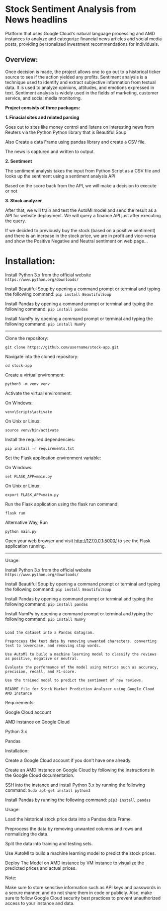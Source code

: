 # Stock Sentiment Analysis from News headlins

 Platform that uses Google Cloud's natural language processing and AMD instances to analyze and categorize financial news articles and social media posts, providing personalized investment recommendations for individuals. 

## Overview: 

Once decision is made, the project allows one to go out to a historical ticker source to see if the action yielded any profits. Sentiment analysis is a technique used to identify and extract subjective information from textual data. It is used to analyze opinions, attitudes, and emotions expressed in text. Sentiment analysis is widely used in the fields of marketing, customer service, and social media monitoring. 

 

**Project consists of three packages:** 

**1. Finacial sites and related parsing** 

Goes out to sites like money control and listens on interesting news from Reuters via the Python Python library that is Beautiful Soup 

Also Create a data Frame using pandas library and create a CSV file. 

The news is captured and written to output. 

**2. Sentiment**  

The sentiment analysis takes the input from Python Script as a CSV file and looks up the sentiment using a sentiment analysis API 

Based on the score back from the API, we will make a decision to execute or not 

**3. Stock analyzer** 

After that, we will train and test the AutoMl model and send the result as a API for website deployment. We will query a finance API just after executing the query.  

If we decided to previously buy the stock (based on a positive sentiment) and there is an increase in the stock price, we are in profit and vice-versa and show the Positive Negative and Neutral sentiment on web page... 

# Installation: 

Install Python 3.x from the official website   `https://www.python.org/downloads/ `

Install Beautiful Soup by opening a command prompt or terminal and typing the following command: `pip install BeautifulSoup `

Install Pandas by opening a command prompt or terminal and typing the following command: `pip install pandas` 

Install NumPy by opening a command prompt or terminal and typing the following command: `pip install NumPy `
___

Clone the repository: 
```
git clone https://github.com/username/stock-app.git
```
Navigate into the cloned repository:

```
cd stock-app
```


Create a virtual environment:
```
python3 -m venv venv
```

Activate the virtual environment:

On Windows:
```
venv\Scripts\activate
```

On Unix or Linux:

```
source venv/bin/activate
```

Install the required dependencies:

```
pip install -r requirements.txt
```

Set the Flask application environment variable:

On Windows:
```
set FLASK_APP=main.py
```
On Unix or Linux:
```
export FLASK_APP=main.py
```

Run the Flask application using the flask run command:
```
flask run
```

Alternative Way, Run 
```
python main.py
```

Open your web browser and visit http://127.0.0.1:5000/ to see the Flask application running.
___
  

Usage: 


Install Python 3.x from the official website   `https://www.python.org/downloads/ `

Install Beautiful Soup by opening a command prompt or terminal and typing the following command: `pip install BeautifulSoup `

Install Pandas by opening a command prompt or terminal and typing the following command: `pip install pandas` 

Install NumPy by opening a command prompt or terminal and typing the following command: `pip install NumPy`


```

Load the dataset into a Pandas datagram. 

Preprocess the text data by removing unwanted characters, converting text to lowercase, and removing stop words. 

Use AutoMl to build a machine learning model to classify the reviews as positive, negative or neutral. 

Evaluate the performance of the model using metrics such as accuracy, precision, recall, and F1-score. 

Use the trained model to predict the sentiment of new reviews. 

README file for Stock Market Prediction Analyzer using Google Cloud AMD Instance
```

Requirements: 

Google Cloud account 

AMD instance on Google Cloud 

Python 3.x 

Pandas 

Installation: 

Create a Google Cloud account if you don't have one already. 

Create an AMD instance on Google Cloud by following the instructions in the Google Cloud documentation. 

SSH into the instance and install Python 3.x by running the following command: `Sudo apt-get install python3 `

Install Pandas by running the following command: `pip3 install pandas `

Usage: 

Load the historical stock price data into a Pandas data Frame. 

Preprocess the data by removing unwanted columns and rows and normalizing the data. 

Split the data into training and testing sets. 

Use AutoMl to build a machine learning model to predict the stock prices. 

Deploy The Model on AMD instance by VM instance to visualize the predicted prices and actual prices. 

Note: 

Make sure to store sensitive information such as API keys and passwords in a secure manner, and do not share them in code or publicly. Also, make sure to follow Google Cloud security best practices to prevent unauthorized access to your instance and data. 




 

 
